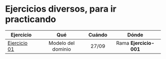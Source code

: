 # Ejercicios diversos, para ir practicando

|Ejercicio|Qué|Cuándo|Dónde|
|-|:-:|:-:|:-:|
|[Ejercicio 01](01-ModeloDelDominio.md)|Modelo del dominio|27/09|Rama **Ejercicio-001**|

